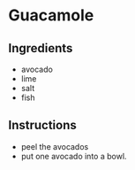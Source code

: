 # Guacamole
## Ingredients
* avocado
* lime
* salt
* fish
## Instructions
* peel the avocados
* put one avocado into a bowl.

